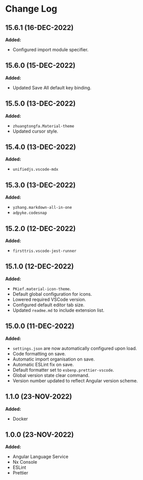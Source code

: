 # Change Log

## 15.6.1 (16-DEC-2022)

**Added:**

- Configured import module specifier.

## 15.6.0 (15-DEC-2022)

**Added:**

- Updated Save All default key binding.

## 15.5.0 (13-DEC-2022)

**Added:**

- `zhuangtongfa.Material-theme`
- Updated cursor style.

## 15.4.0 (13-DEC-2022)

**Added:**

- `unifiedjs.vscode-mdx`

## 15.3.0 (13-DEC-2022)

**Added:**

- `yzhang.markdown-all-in-one`
- `adpyke.codesnap`

## 15.2.0 (12-DEC-2022)

**Added:**

- `firsttris.vscode-jest-runner`

## 15.1.0 (12-DEC-2022)

**Added:**

- `PKief.material-icon-theme`.
- Default global configuration for icons.
- Lowered required VSCode version.
- Configured default editor tab size.
- Updated `readme.md` to include extension list.

## 15.0.0 (11-DEC-2022)

**Added:**

- `settings.json` are now automatically configured upon load.
- Code formatting on save.
- Automatic import organisation on save.
- Automatic ESLint fix on save.
- Default formatter set to `esbenp.prettier-vscode`.
- Global version state clear command.
- Version number updated to reflect Angular version scheme.

## 1.1.0 (23-NOV-2022)

**Added:**

- Docker

## 1.0.0 (23-NOV-2022)

**Added:**

- Angular Language Service
- Nx Console
- ESLint
- Prettier
